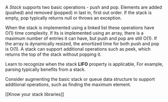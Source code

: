 A *Stack* supports two basic operations - push and pop. Elements are added (pushed) and removed (popped) in last in, first out order. If the stack is empty, pop typically returns null or throws an exception.

When the stack is implemented using a linked list these operations have O(1) time complexity. If its is implemented using an array, there is a maximum number of entries it can have, but push and pop are still O(1). If the array is dynamically resized, the amortized time for both push and pop is O(1). A stack can support additional operations such as peek, which returns the top of the stack without popping it. 

Learn to recognize when the stack **LIFO** property is applicable, For example, parsing typically benefits from a stack. 

Consider augmenting the basic stack or queue data structure to support additional operations, such as finding the maximum element.

[[Know your stack libraries]]
